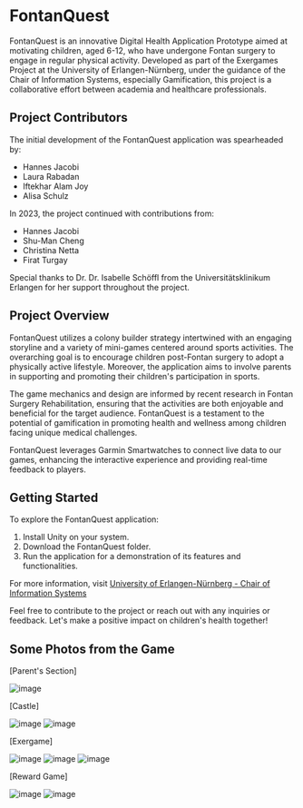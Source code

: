 # FontanQuest

FontanQuest is an innovative Digital Health Application Prototype aimed at motivating children, aged 6-12, who have undergone Fontan surgery to engage in regular physical activity. Developed as part of the Exergames Project at the University of Erlangen-Nürnberg, under the guidance of the Chair of Information Systems, especially Gamification, this project is a collaborative effort between academia and healthcare professionals.

## Project Contributors

The initial development of the FontanQuest application was spearheaded by:
- Hannes Jacobi
- Laura Rabadan
- Iftekhar Alam Joy
- Alisa Schulz

In 2023, the project continued with contributions from:
- Hannes Jacobi
- Shu-Man Cheng
- Christina Netta
- Firat Turgay

Special thanks to Dr. Dr. Isabelle Schöffl from the Universitätsklinikum Erlangen for her support throughout the project.

## Project Overview

FontanQuest utilizes a colony builder strategy intertwined with an engaging storyline and a variety of mini-games centered around sports activities. The overarching goal is to encourage children post-Fontan surgery to adopt a physically active lifestyle. Moreover, the application aims to involve parents in supporting and promoting their children's participation in sports.

The game mechanics and design are informed by recent research in Fontan Surgery Rehabilitation, ensuring that the activities are both enjoyable and beneficial for the target audience. FontanQuest is a testament to the potential of gamification in promoting health and wellness among children facing unique medical challenges.

FontanQuest leverages Garmin Smartwatches to connect live data to our games, enhancing the interactive experience and providing real-time feedback to players.

## Getting Started

To explore the FontanQuest application:
1. Install Unity on your system.
2. Download the FontanQuest folder.
3. Run the application for a demonstration of its features and functionalities.

For more information, visit [University of Erlangen-Nürnberg - Chair of Information Systems](https://www.wiso.rw.fau.de/forschung/forschungsprofil/professorenschaft/prof-dr-benedikt-morschheuser/)

Feel free to contribute to the project or reach out with any inquiries or feedback. Let's make a positive impact on children's health together!


## Some Photos from the Game

[Parent's Section]


![image](https://github.com/Salazifel/FontanQuest/assets/116598263/c2112643-9059-438b-a8d1-e08e33d2242c)


[Castle]

![image](https://github.com/Salazifel/FontanQuest/assets/116598263/d8f233c6-53bd-4f70-bc27-b567049140cc)
![image](https://github.com/Salazifel/FontanQuest/assets/116598263/ad5dc75b-da7a-49c2-93e0-e0f7b39bee5f)

[Exergame]

![image](https://github.com/Salazifel/FontanQuest/assets/116598263/238bca41-090c-405c-9028-e206dd395f86)
![image](https://github.com/Salazifel/FontanQuest/assets/116598263/7910a825-d6c4-4ada-a5c8-11292e450e9c)
![image](https://github.com/Salazifel/FontanQuest/assets/116598263/48008697-478e-4145-ada3-5724bdb61c66)



[Reward Game]


![image](https://github.com/Salazifel/FontanQuest/assets/116598263/f1a3ed46-232d-4ccd-b157-0f89a10dbf1f)
![image](https://github.com/Salazifel/FontanQuest/assets/116598263/8bd37b06-44c6-4150-92c4-2904dfe2f875)



